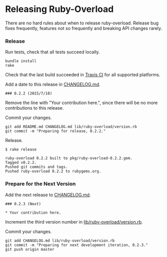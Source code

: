 # Releasing Ruby-Overload

There are no hard rules about when to release ruby-overload. Release bug fixes frequently, features not so frequently and breaking API changes rarely.

### Release

Run tests, check that all tests succeed locally.

```
bundle install
rake
```

Check that the last build succeeded in [Travis CI](https://travis-ci.org/dblock/ruby-overload) for all supported platforms.

Add a date to this release in [CHANGELOG.md](CHANGELOG.md).

```
### 0.2.2 (2015/7/10)
```

Remove the line with "Your contribution here.", since there will be no more contributions to this release.

Commit your changes.

```
git add README.md CHANGELOG.md lib/ruby-overload/version.rb
git commit -m "Preparing for release, 0.2.2."
```

Release.

```
$ rake release

ruby-overload 0.2.2 built to pkg/ruby-overload-0.2.2.gem.
Tagged v0.2.2.
Pushed git commits and tags.
Pushed ruby-overload 0.2.2 to rubygems.org.
```

### Prepare for the Next Version

Add the next release to [CHANGELOG.md](CHANGELOG.md).

```
### 0.2.3 (Next)

* Your contribution here.
```

Increment the third version number in [lib/ruby-overload/version.rb](lib/ruby-overload/version.rb).

Commit your changes.

```
git add CHANGELOG.md lib/ruby-overload/version.rb
git commit -m "Preparing for next development iteration, 0.2.3."
git push origin master
```
